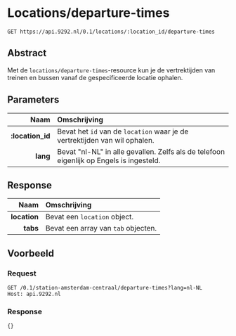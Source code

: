 # Locations/departure-times

	GET https://api.9292.nl/0.1/locations/:location_id/departure-times

## Abstract
Met de `locations/departure-times`-resource kun je de vertrektijden van treinen
en bussen vanaf de gespecificeerde locatie ophalen.

## Parameters

| Naam | Omschrijving |
|-----:|:-------------|
| **:location_id** | Bevat het `id` van de `location` waar je de vertrektijden van wil ophalen. |
| **lang** | Bevat "nl-NL" in alle gevallen. Zelfs als de telefoon eigenlijk op Engels is ingesteld. |

## Response

| Naam | Omschrijving |
|-----:|:-------------|
| **location** | Bevat een `location` object. |
| **tabs** | Bevat een array van `tab` objecten. |

## Voorbeeld

### Request

	GET /0.1/station-amsterdam-centraal/departure-times?lang=nl-NL
	Host: api.9292.nl

### Response

	{}
